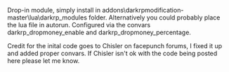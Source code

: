 Drop-in module, simply install in addons\darkrpmodification-master\lua\darkrp_modules folder. Alternatively you could probably place the lua file in autorun. Configured via the convars darkrp_dropmoney_enable and darkrp_dropmoney_percentage.

Credit for the inital code goes to Chisler on facepunch forums, I fixed it up and added proper convars. If Chisler isn't ok with the code being posted here please let me know.

